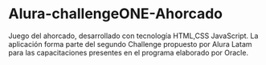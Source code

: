 # Alura-challengeONE-Ahorcado
Juego del ahorcado, desarrollado con tecnología HTML,CSS JavaScript. La aplicación forma parte del segundo Challenge propuesto por Alura Latam para las capacitaciones presentes en el programa elaborado por Oracle.
